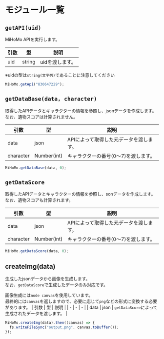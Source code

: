 # モジュール一覧

## `getAPI(uid)`

MiHoMo APIを実行します。

| 引数 | 型     | 説明             |
| ---- | ------ | ---------------- |
| uid  | string | uidを渡します。 |

※uidの型は`string(文字列)`であることに注意してください

```js
MiHoMo.getApi("830647229");
```

## `getDataBase(data, character)`

取得したAPIデータとキャラクターの情報を参照し、jsonデータを作成します。
<br />なお、遺物スコアは計算されません。

| 引数      | 型          | 説明                                     |
| --------- | ----------- | ---------------------------------------- |
| data      | json        | APIによって取得した元データを渡します。 |
| character | Number(int) | キャラクターの番号(0～7)を渡します。   |

```js
MiHoMo.getDataBase(data, 0);
```

## `getDataScore`

取得したAPIデータとキャラクターの情報を参照し、sonデータを作成します。
<br />なお、遺物スコアも計算されます。

| 引数      | 型          | 説明                                     |
| --------- | ----------- | ---------------------------------------- |
| data      | json        | APIによって取得した元データを渡します。 |
| character | Number(int) | キャラクターの番号(0～7)を渡します。   |

```js
MiHoMo.getDataScore(data, 0);
```

## createImg(data)

生成したjsonデータから画像を生成します。
<br />なお、`getDataScore`で生成したデータのみ対応です。

画像生成には`node canvas`を使用しています。
<br />最終的には`canvas`を返しますので、必要に応じて`png`などの形式に変換する必要があります。
| 引数 | 型 | 説明 |
| - | - | - |
| data | json | `getDataScore`によって生成されたデータを渡します。 |

```js
MiHoMo.createImg(data).then((canvas) => {
  fs.writeFileSync("output.png", canvas.toBuffer());
});
```
